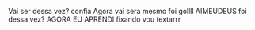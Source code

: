 Vai ser dessa vez?
confia
Agora vai
sera mesmo
foi 
gollll
AIMEUDEUS
foi dessa vez?
AGORA EU APRENDI
fixando
vou textarrr
